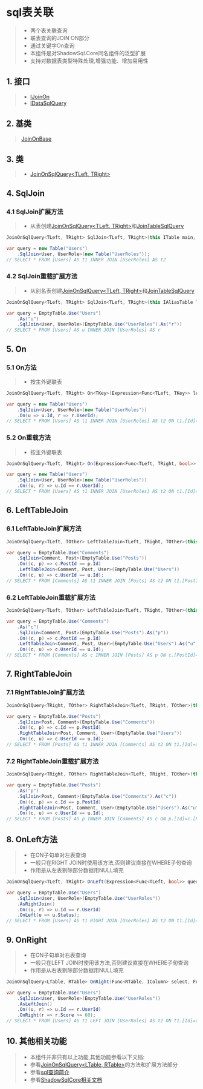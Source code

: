 # sql表关联
>* 两个表关联查询
>* 联表查询的JOIN ON部分
>* 通过关键字On查询
>* 本组件是对ShadowSql.Core同名组件的泛型扩展
>* 支持对数据表类型特殊处理,增强功能、增加易用性

## 1. 接口
>* [IJoinOn](xref:ShadowSql.Join.IJoinOn)
>* [IDataSqlQuery](xref:ShadowSql.Queries.IDataSqlQuery)

## 2. 基类
>[JoinOnBase](xref:ShadowSql.Join.JoinOnBase)

## 3. 类
>* [JoinOnSqlQuery\<TLeft, TRight\>](xref:ShadowSql.Expressions.Join.JoinOnSqlQuery%602)

## 4. SqlJoin
### 4.1 SqlJoin扩展方法
>* 从表创建[JoinOnSqlQuery\<TLeft, TRight\>](xref:ShadowSql.Expressions.Join.JoinOnSqlQuery%602)和[JoinTableSqlQuery](xref:ShadowSql.Join.JoinTableSqlQuery)
```csharp
JoinOnSqlQuery<TLeft, TRight> SqlJoin<TLeft, TRight>(this ITable main, ITable table);
```
```csharp
var query = new Table("Users")
    .SqlJoin<User, UserRole>(new Table("UserRoles"));
// SELECT * FROM [Users] AS t1 INNER JOIN [UserRoles] AS t2
```

### 4.2 SqlJoin重载扩展方法
>* 从别名表创建[JoinOnSqlQuery\<TLeft, TRight\>](xref:ShadowSql.Expressions.Join.JoinOnSqlQuery%602)和[JoinTableSqlQuery](xref:ShadowSql.Join.JoinTableSqlQuery)
```csharp
JoinOnSqlQuery<TLeft, TRight> SqlJoin<TLeft, TRight>(this IAliasTable left, IAliasTable right);
```
```csharp
var query = EmptyTable.Use("Users")
    .As("u")
    .SqlJoin<User, UserRole>(EmptyTable.Use("UserRoles").As("r"))
// SELECT * FROM [Users] AS u INNER JOIN [UserRoles] AS r
```

## 5. On
### 5.1 On方法
>* 按主外键联表
```csharp
JoinOnSqlQuery<TLeft, TRight> On<TKey>(Expression<Func<TLeft, TKey>> left, Expression<Func<TRight, TKey>> right);
```
```csharp
var query = new Table("Users")
    .SqlJoin<User, UserRole>(new Table("UserRoles"))
    .On(u => u.Id, r => r.UserId);
// SELECT * FROM [Users] AS t1 INNER JOIN [UserRoles] AS t2 ON t1.[Id]=t2.[UserId]
```

### 5.2 On重载方法
>* 按主外键联表
```csharp
JoinOnSqlQuery<TLeft, TRight> On(Expression<Func<TLeft, TRight, bool>> query);
```
```csharp
var query = new Table("Users")
    .SqlJoin<User, UserRole>(new Table("UserRoles"))
    .On((u, r) => u.Id == r.UserId);
// SELECT * FROM [Users] AS t1 INNER JOIN [UserRoles] AS t2 ON t1.[Id]=t2.[UserId]
```

## 6. LeftTableJoin
### 6.1 LeftTableJoin扩展方法
```csharp
JoinOnSqlQuery<TLeft, TOther> LeftTableJoin<TLeft, TRight, TOther>(this JoinOnSqlQuery<TLeft, TRight> joinOn, ITable table);
```
```csharp
var query = EmptyTable.Use("Comments")
    .SqlJoin<Comment, Post>(EmptyTable.Use("Posts"))
    .On((c, p) => c.PostId == p.Id)
    .LeftTableJoin<Comment, Post, User>(EmptyTable.Use("Users"))
    .On((c, u) => c.UserId == u.Id);
// SELECT * FROM [Comments] AS t1 INNER JOIN [Posts] AS t2 ON t1.[PostId]=t2.[Id] INNER JOIN [Users] AS t3 ON t1.[UserId]=t3.[Id]
```

### 6.2 LeftTableJoin重载扩展方法
```csharp
JoinOnSqlQuery<TLeft, TOther> LeftTableJoin<TLeft, TRight, TOther>(this JoinOnSqlQuery<TLeft, TRight> joinOn, IAliasTable table);
```
```csharp
var query = EmptyTable.Use("Comments")
    .As("c")
    .SqlJoin<Comment, Post>(EmptyTable.Use("Posts").As("p"))
    .On((c, p) => c.PostId == p.Id)
    .LeftTableJoin<Comment, Post, User>(EmptyTable.Use("Users").As("u"))
    .On((c, u) => c.UserId == u.Id);
// SELECT * FROM [Comments] AS c INNER JOIN [Posts] AS p ON c.[PostId]=p.[Id] INNER JOIN [Users] AS u ON c.[UserId]=u.[Id]
```

## 7. RightTableJoin
### 7.1 RightTableJoin扩展方法
```csharp
JoinOnSqlQuery<TRight, TOther> RightTableJoin<TLeft, TRight, TOther>(this JoinOnSqlQuery<TLeft, TRight> joinOn, ITable table);
```
```csharp
var query = EmptyTable.Use("Posts")
    .SqlJoin<Post, Comment>(EmptyTable.Use("Comments"))
    .On((c, p) => c.Id == p.PostId)
    .RightTableJoin<Post, Comment, User>(EmptyTable.Use("Users"))
    .On((c, u) => c.UserId == u.Id);
// SELECT * FROM [Posts] AS t1 INNER JOIN [Comments] AS t2 ON t1.[Id]=t2.[PostId] INNER JOIN [Users] AS t3 ON t2.[UserId]=t3.[Id]
```

### 7.2 RightTableJoin重载扩展方法
```csharp
JoinOnSqlQuery<TRight, TOther> RightTableJoin<TLeft, TRight, TOther>(this JoinOnSqlQuery<TLeft, TRight> joinOn, IAliasTable table);
```
```csharp
var query = EmptyTable.Use("Posts")
    .As("p")
    .SqlJoin<Post, Comment>(EmptyTable.Use("Comments").As("c"))
    .On((c, p) => c.Id == p.PostId)
    .RightTableJoin<Post, Comment, User>(EmptyTable.Use("Users").As("u"))
    .On((c, u) => c.UserId == u.Id);
// SELECT * FROM [Posts] AS p INNER JOIN [Comments] AS c ON p.[Id]=c.[PostId] INNER JOIN [Users] AS u ON c.[UserId]=u.[Id]
```

## 8. OnLeft方法
>* 在ON子句单对左表查询
>* 一般只在RIGHT JOIN时使用该方法,否则建议直接在WHERE子句查询
>* 作用是从左表剔除部分数据用NULL填充
```csharp
JoinOnSqlQuery<TLeft, TRight> OnLeft(Expression<Func<TLeft, bool>> query);
```
```csharp
var query = EmptyTable.Use("Users")
    .SqlJoin<User, UserRole>(EmptyTable.Use("UserRoles"))
    .AsRightJoin()
    .On((u, r) => u.Id == r.UserId)
    .OnLeft(u => u.Status);
// SELECT * FROM [Users] AS t1 RIGHT JOIN [UserRoles] AS t2 ON t1.[Id]=t2.[UserId] AND t1.[Status]=1
```

## 9. OnRight
>* 在ON子句单对右表查询
>* 一般只在LEFT JOIN时使用该方法,否则建议直接在WHERE子句查询
>* 作用是从右表剔除部分数据用NULL填充
```csharp
JoinOnSqlQuery<LTable, RTable> OnRight(Func<RTable, IColumn> select, Func<IColumn, AtomicLogic> query);
```
```csharp
var query = EmptyTable.Use("Users")
    .SqlJoin<User, UserRole>(EmptyTable.Use("UserRoles"))
    .AsLeftJoin()
    .On((u, r) => u.Id == r.UserId)
    .OnRight(r => r.Score >= 60);
// SELECT * FROM [Users] AS t1 LEFT JOIN [UserRoles] AS t2 ON t1.[Id]=t2.[UserId] AND t2.[Score]>=60
```


## 10. 其他相关功能
>* 本组件并非只有以上功能,其他功能参看以下文档:
>* 参看[JoinOnSqlQuery\<LTable, RTable\>](xref:ShadowSql.Join.JoinOnSqlQuery%602)的方法和扩展方法部分
>* 参看[sql查询简介](./index.md)
>* 参看[ShadowSqlCore相关文档](../../shadowcore/sqlquery/joinon.md)
